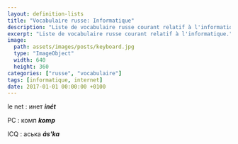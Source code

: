 ```yaml
---
layout: definition-lists
title: "Vocabulaire russe: Informatique"
description: "Liste de vocabulaire russe courant relatif à l'informatique."
excerpt: "Liste de vocabulaire russe courant relatif à l'informatique."
image:
  path: assets/images/posts/keyboard.jpg
  type: "ImageObject"
  width: 640
  height: 360
categories: ["russe", "vocabulaire"]
tags: [informatique, internet]
date: 2017-01-01 00:00:00 +0100
---
```


le net
: инет
*__inét__*

PC
: комп
*__komp__*

ICQ
: аська
*__ás'ka__*
